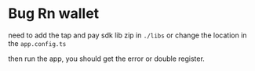 # Bug Rn wallet


need to add the tap and pay sdk lib zip in `./libs` or change the location in the `app.config.ts`

then run the app, you should get the error or double register.